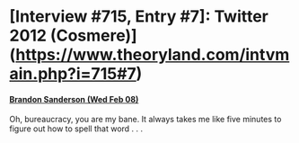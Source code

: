 # [Interview #715, Entry #7]: Twitter 2012 (Cosmere)](https://www.theoryland.com/intvmain.php?i=715#7)

#### [Brandon Sanderson (Wed Feb 08)](http://twitter.com/BrandSanderson/status/167313062221709314)

Oh, bureaucracy, you are my bane. It always takes me like five minutes to figure out how to spell that word . . .

